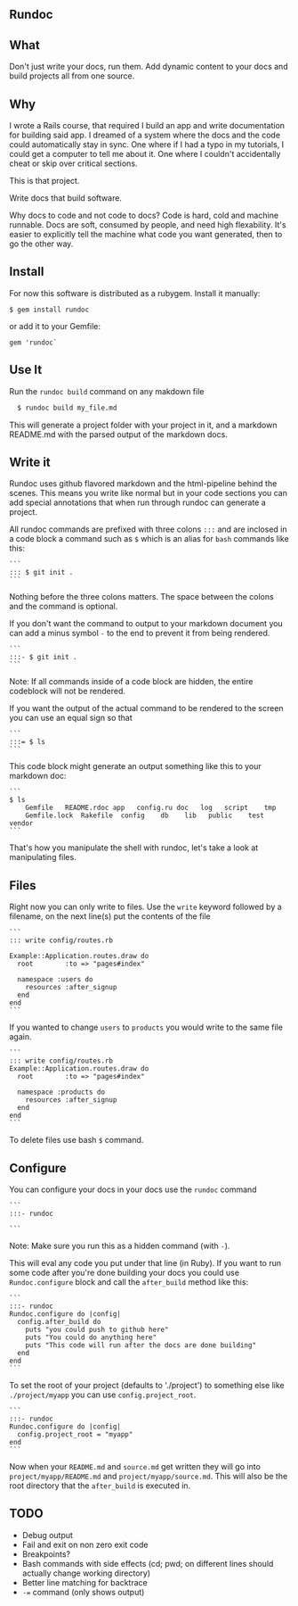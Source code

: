 ## Rundoc

## What

Don't just write your docs, run them. Add dynamic content to your docs and build projects all from one source.

## Why

I wrote a Rails course, that required I build an app and write
documentation for building said app. I dreamed of a system where the docs and the
code could automatically stay in sync. One where if I had a typo in my tutorials, I could get a computer
to tell me about it. One where I couldn't accidentally cheat or skip over critical sections.

This is that project.

Write docs that build software.

Why docs to code and not code to docs? Code is hard, cold and machine runnable. Docs are soft, consumed by people, and need high flexability. It's easier to explicitly tell the machine what code you want generated, then to go the other way.

## Install

For now this software is distributed as a rubygem. Install it manually:

```
$ gem install rundoc
```

or add it to your Gemfile:

```
gem 'rundoc`
```

## Use It

Run the `rundoc build` command on any makdown file

```sh
  $ rundoc build my_file.md
```

This will generate a project folder with your project in it, and a markdown README.md with the parsed output of the markdown docs.

## Write it

Rundoc uses github flavored markdown and the html-pipeline behind
the scenes. This means you write like normal but in your code sections
you can add special annotations that when run through rundoc can
generate a project.

All rundoc commands are prefixed with three colons `:::` and are inclosed in a code block a
command such as `$` which is an alias for `bash` commands like this:

    ```
    ::: $ git init .
    ```

Nothing before the three colons matters. The space between the colons
and the command is optional.

If you don't want the command to output to your markdown document you
can add a minus symbol `-` to the end to prevent it from being
rendered.

    ```
    :::- $ git init .
    ```

Note: If all commands inside of a code block are hidden, the entire codeblock will not be rendered.

If you want the output of the actual command to be rendered to
the screen you can use an equal sign so that

    ```
    :::= $ ls
    ```

This code block might generate an output something like this to your markdown doc:

    ```
    $ ls
        Gemfile   README.rdoc app   config.ru doc   log   script    tmp
        Gemfile.lock  Rakefile  config    db    lib   public    test    vendor
    ```

That's how you manipulate the shell with rundoc, let's take a look at manipulating files.


## Files

Right now you can only write to files. Use the `write` keyword followed by a filename, on the next line(s) put the contents of the file

    ```
    ::: write config/routes.rb

    Example::Application.routes.draw do
      root        :to => "pages#index"

      namespace :users do
        resources :after_signup
      end
    end
    ```

If you wanted to change `users` to `products` you would write to the same file again.

    ```
    ::: write config/routes.rb
    Example::Application.routes.draw do
      root        :to => "pages#index"

      namespace :products do
        resources :after_signup
      end
    end
    ```

To delete files use bash `$` command.


## Configure

You can configure your docs in your docs use the `rundoc` command

    ```
    :::- rundoc

    ```

Note: Make sure you run this as a hidden command (with `-`).

This will eval any code you put under that line (in Ruby). If you want to run some code after you're done building your docs you could use `Rundoc.configure` block and call the `after_build` method like this:


    ```
    :::- rundoc
    Rundoc.configure do |config|
      config.after_build do
        puts "you could push to github here"
        puts "You could do anything here"
        puts "This code will run after the docs are done building"
      end
    end
    ```

To set the root of your project (defaults to './project') to something else like `./project/myapp` you can use `config.project_root`.


    ```
    :::- rundoc
    Rundoc.configure do |config|
      config.project_root = "myapp"
    end
    ```

Now when your `README.md` and `source.md` get written they will go into `project/myapp/README.md` and `project/myapp/source.md`. This will also be the root directory that the `after_build` is executed in.

## TODO

- Debug output
- Fail and exit on non zero exit code
- Breakpoints?
- Bash commands with side effects (cd; pwd; on different lines should actually change working directory)
- Better line matching for backtrace
- `-=` command (only shows output)